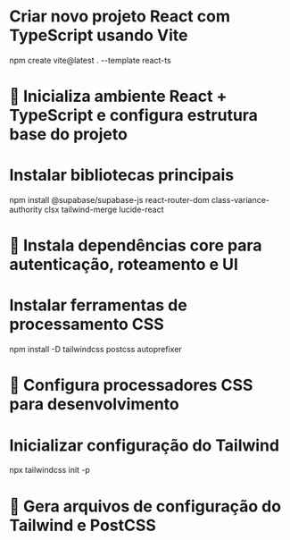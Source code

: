 # Criar novo projeto React com TypeScript usando Vite
npm create vite@latest . --template react-ts
# 👾 Inicializa ambiente React + TypeScript e configura estrutura base do projeto

# Instalar bibliotecas principais
npm install @supabase/supabase-js react-router-dom class-variance-authority clsx tailwind-merge lucide-react
# 👾 Instala dependências core para autenticação, roteamento e UI

# Instalar ferramentas de processamento CSS
npm install -D tailwindcss postcss autoprefixer
# 👾 Configura processadores CSS para desenvolvimento

# Inicializar configuração do Tailwind
npx tailwindcss init -p
# 👾 Gera arquivos de configuração do Tailwind e PostCSS